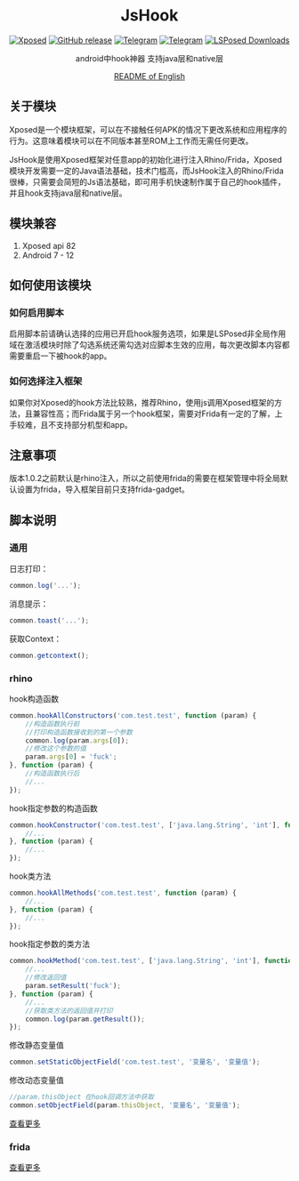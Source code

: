 <div align="center">
<h1>JsHook</h1>

[![Xposed](https://img.shields.io/badge/-Xposed-3DDC84?style=flat&logo=Android&logoColor=white)](#)
[![GitHub release](https://img.shields.io/github/release/Xposed-Modules-Repo/me.jsonet.jshook.svg)](https://github.com/Xposed-Modules-Repo/me.jsonet.jshook/releases/latest)
[![Telegram](https://img.shields.io/static/v1?label=Telegram&message=Channel&color=0088cc)](https://t.me/jshookapp)
[![Telegram](https://img.shields.io/static/v1?label=Telegram&message=Chat&color=0088cc)](https://t.me/jshookgroup)
[![LSPosed Downloads](https://img.shields.io/github/downloads/Xposed-Modules-Repo/me.jsonet.jshook/total?label=LSPosed%20Downloads&logo=Android&labelColor=F48FB1&logoColor=ffffff&color=0088cc)](https://modules.lsposed.org/module/me.jsonet.jshook)

android中hook神器 支持java层和native层

[README of English](https://github.com/Xposed-Modules-Repo/me.jsonet.jshook/blob/main/README.en.md)
</div>

## 关于模块

Xposed是一个模块框架，可以在不接触任何APK的情况下更改系统和应用程序的行为。这意味着模块可以在不同版本甚至ROM上工作而无需任何更改。

JsHook是使用Xposed框架对任意app的初始化进行注入Rhino/Frida，Xposed模块开发需要一定的Java语法基础，技术门槛高，而JsHook注入的Rhino/Frida很棒，只需要会简短的Js语法基础，即可用手机快速制作属于自己的hook插件，并且hook支持java层和native层。

## 模块兼容

1. Xposed api 82
2. Android 7 - 12

## 如何使用该模块

### 如何启用脚本

启用脚本前请确认选择的应用已开启hook服务选项，如果是LSPosed非全局作用域在激活模块时除了勾选系统还需勾选对应脚本生效的应用，每次更改脚本内容都需要重启一下被hook的app。

### 如何选择注入框架

如果你对Xposed的hook方法比较熟，推荐Rhino，使用js调用Xposed框架的方法，且兼容性高；而Frida属于另一个hook框架，需要对Frida有一定的了解，上手较难，且不支持部分机型和app。

## 注意事项

版本1.0.2之前默认是rhino注入，所以之前使用frida的需要在框架管理中将全局默认设置为frida，导入框架目前只支持frida-gadget。

## 脚本说明

### 通用

日志打印：

```js
common.log('...');
```

消息提示：

```js
common.toast('...');
```

获取Context：

```js
common.getcontext();
```

### rhino

hook构造函数

```js
common.hookAllConstructors('com.test.test', function (param) {
    //构造函数执行前
    //打印构造函数接收到的第一个参数
    common.log(param.args[0]);
    //修改这个参数的值
    param.args[0] = 'fuck';
}, function (param) {
    //构造函数执行后
    //...
});
```

hook指定参数的构造函数

```js
common.hookConstructor('com.test.test', ['java.lang.String', 'int'], function (param) {
    //...
}, function (param) {
    //...
});
```

hook类方法

```js
common.hookAllMethods('com.test.test', function (param) {
    //...
}, function (param) {
    //...
});
```

hook指定参数的类方法

```js
common.hookMethod('com.test.test', ['java.lang.String', 'int'], function (param) {
    //...
    //修改返回值
    param.setResult('fuck');
}, function (param) {
    //...
    //获取类方法的返回值并打印
    common.log(param.getResult());
});
```

修改静态变量值

```js
common.setStaticObjectField('com.test.test', '变量名', '变量值');
```

修改动态变量值

```js
//param.thisObject 在hook回调方法中获取
common.setObjectField(param.thisObject, '变量名', '变量值');
```

[查看更多](https://p-bakker.github.io/rhino/tutorials/scripting_java/)

### frida

[查看更多](https://frida.re/docs/javascript-api/)
